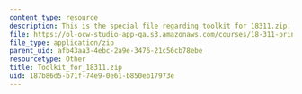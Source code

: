 ```yaml
---
content_type: resource
description: This is the special file regarding toolkit for 18311.zip.
file: https://ol-ocw-studio-app-qa.s3.amazonaws.com/courses/18-311-principles-of-applied-mathematics-spring-2014/187b86d5b71f74e90e61b850eb17973e_Toolkit_for_18311.zip
file_type: application/zip
parent_uid: afb43aa3-4ebc-2a9e-3476-21c56cb78ebe
resourcetype: Other
title: Toolkit_for_18311.zip
uid: 187b86d5-b71f-74e9-0e61-b850eb17973e
---
```

